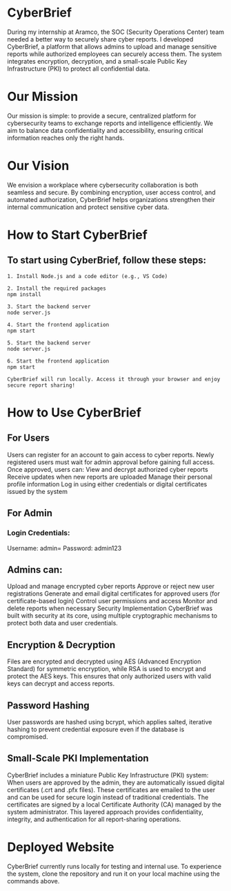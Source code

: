 # CyberBrief
During my internship at Aramco, the SOC (Security Operations Center) team needed a better way to securely share cyber reports.
I developed CyberBrief, a platform that allows admins to upload and manage sensitive reports while authorized employees can securely access them.
The system integrates encryption, decryption, and a small-scale Public Key Infrastructure (PKI) to protect all confidential data.

# Our Mission
Our mission is simple: to provide a secure, centralized platform for cybersecurity teams to exchange reports and intelligence efficiently.
We aim to balance data confidentiality and accessibility, ensuring critical information reaches only the right hands.

# Our Vision
We envision a workplace where cybersecurity collaboration is both seamless and secure.
By combining encryption, user access control, and automated authorization, CyberBrief helps organizations strengthen their internal communication and protect sensitive cyber data.

# How to Start CyberBrief

## To start using CyberBrief, follow these steps:

    1. Install Node.js and a code editor (e.g., VS Code)
    
    2. Install the required packages
    npm install

    3. Start the backend server
    node server.js

    4. Start the frontend application
    npm start
    
    5. Start the backend server
    node server.js
    
    6. Start the frontend application
    npm start

    CyberBrief will run locally. Access it through your browser and enjoy secure report sharing!

# How to Use CyberBrief

## For Users

Users can register for an account to gain access to cyber reports.
Newly registered users must wait for admin approval before gaining full access.
Once approved, users can:
View and decrypt authorized cyber reports
Receive updates when new reports are uploaded
Manage their personal profile information
Log in using either credentials or digital certificates issued by the system

## For Admin
### Login Credentials:

Username: admin=
Password: admin123

## Admins can:
Upload and manage encrypted cyber reports
Approve or reject new user registrations
Generate and email digital certificates for approved users (for certificate-based login)
Control user permissions and access
Monitor and delete reports when necessary
Security Implementation
CyberBrief was built with security at its core, using multiple cryptographic mechanisms to protect both data and user credentials.

## Encryption & Decryption
Files are encrypted and decrypted using AES (Advanced Encryption Standard) for symmetric encryption, while RSA is used to encrypt and protect the AES keys.
This ensures that only authorized users with valid keys can decrypt and access reports.

## Password Hashing
User passwords are hashed using bcrypt, which applies salted, iterative hashing to prevent credential exposure even if the database is compromised.

## Small-Scale PKI Implementation
CyberBrief includes a miniature Public Key Infrastructure (PKI) system:
When users are approved by the admin, they are automatically issued digital certificates (.crt and .pfx files).
These certificates are emailed to the user and can be used for secure login instead of traditional credentials.
The certificates are signed by a local Certificate Authority (CA) managed by the system administrator.
This layered approach provides confidentiality, integrity, and authentication for all report-sharing operations.

# Deployed Website
CyberBrief currently runs locally for testing and internal use.
To experience the system, clone the repository and run it on your local machine using the commands above.
